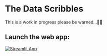 # The Data Scribbles

This is a work in progress please be warned...🖖🏼

## Launch the web app:

[![Streamlit App](https://static.streamlit.io/badges/streamlit_badge_black_white.svg)](https://share.streamlit.io/steffincodes/data-scribbles/main/app.py)
